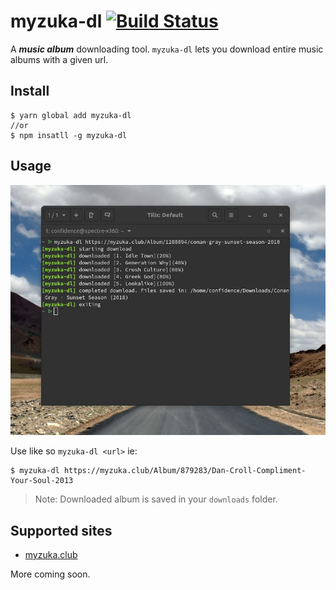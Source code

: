 # myzuka-dl [![Build Status](https://travis-ci.org/Confidence-Okoghenun/myzuka-dl.svg?branch=master)](https://travis-ci.org/Confidence-Okoghenun/myzuka-dl)

A **_music album_** downloading tool. `myzuka-dl` lets you download entire music albums with a given url.

## Install

```
$ yarn global add myzuka-dl
//or
$ npm insatll -g myzuka-dl
```

## Usage

![cli usage example](src/img/sample.jpg)

Use like so `myzuka-dl <url>` ie:

```
$ myzuka-dl https://myzuka.club/Album/879283/Dan-Croll-Compliment-Your-Soul-2013
```

> Note: Downloaded album is saved in your `downloads` folder.

## Supported sites

- [myzuka.club](https://myzuka.club)

More coming soon.
